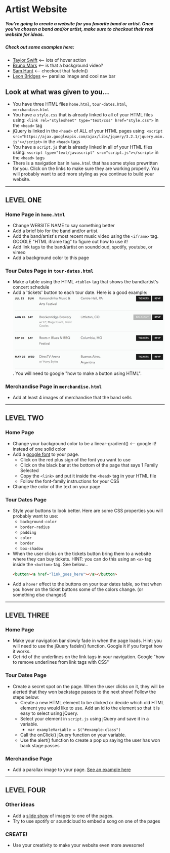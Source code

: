 # Artist Website

##### You're going to create a website for you favorite band or artist. Once you've chosen a band and/or artist, make sure to checkout their real website for ideas.

##### Check out some examples here:
* [Taylor Swift](https://taylorswift.com/) <-- lots of hover action
* [Bruno Mars](http://www.brunomars.com/) <-- is that a background video?
* [Sam Hunt](http://www.samhunt.com/) <-- checkout that fadeIn()
* [Leon Bridges](http://leonbridges.com/) <-- parallax image and cool nav bar

## Look at what was given to you...
* You have three HTML files `home.html`, `tour-dates.html`, `merchandise.html`
* You have a `style.css` that is already linked to all of your HTML files using: `<link rel="stylesheet" type="text/css" href="style.css">` in the `<head>` tag
* jQuery is linked in the `<head>` of ALL of your HTML pages using: `<script src="https://ajax.googleapis.com/ajax/libs/jquery/3.2.1/jquery.min.js"></script>` in the `<head>` tags
* You have a `script.js` that is already linked in all of your HTML files using: `<script type="text/javascript" src="script.js"></script>` in the `<head>` tags
* There is a navigation bar in `home.html` that has some styles prewritten for you. Click on the links to make sure they are working properly. You will probably want to add more styling as you continue to build your website.

______________________________________________________________________________
## LEVEL ONE

### Home Page in `home.html`
* Change WEBSITE NAME to say something better
* Add a brief bio for the band and/or artist.
* Add the band/artist's most recent music video using the `<iframe>` tag. GOOGLE "HTML iframe tag" to figure out how to use it!
* Add link tags to the band/artist on soundcloud, spotify, youtube, or vimeo
* Add a background color to this page

### Tour Dates Page in `tour-dates.html`
* Make a table using the HTML `<table>` tag that shows the band/artist's concert schedule
* Add a 'tickets' button to each tour date. Here is a good example: 
![tour-dates example](images/example-tour-dates.png). You will need to google "how to make a button using HTML".


### Merchandise Page in `merchandise.html`
* Add at least 4 images of merchandise that the band sells

______________________________________________________________________________
## LEVEL TWO

### Home Page
* Change your background color to be a linear-gradient() <-- google it! instead of one solid color
* Add a [google font](https://fonts.google.com/) to your page.
  * Click on the red plus sign of the font you want to use
  * Click on the black bar at the bottom of the page that says 1 Family Selected
  * Copy the `<link>` and put it inside the `<head>` tag in your HTML file
  * Follow the font-family instructions for your CSS
* Change the color of the text on your page


### Tour Dates Page
* Style your buttons to look better. Here are some CSS properties you will probably want to use:
  * `background-color`
  * `border-radius`
  * `padding`
  * `color`
  * `border`
  * `box-shadow`
* When the user clicks on the tickets button bring them to a website where they can buy tickets. HINT: you can do this using an `<a>` tag inside the `<button>` tag. See below...
  ``` HTML
  <button><a href="link_goes_here"></a></button>
  ```
* Add a `hover` effect to the buttons on your tour dates table, so that when you hover on the ticket buttons some of the colors change. (or something else changes!)

______________________________________________________________________________
## LEVEL THREE

### Home Page
* Make your navigation bar slowly fade in when the page loads. Hint: you will need to use the jQuery fadeIn() function. Google it if you forget how it works.
* Get rid of the underlines on the link tags in your navigation. Google "how to remove underlines from link tags with CSS"

### Tour Dates Page
* Create a secret spot on the page. When the user clicks on it, they will be alerted that they won backstage passes to the next show! Follow the steps below:
  * Create a new HTML element to be clicked or decide which old HTML element you would like to use. Add an id to the element so that it is easy to select using jQuery.
  * Select your element in `script.js` using jQuery and save it in a variable.
    * ``` var exampleVariable = $("#example-class") ```
  * Call the onClick() jQuery function on your variable. 
  * Use the alert() function to create a pop up saying the user has won back stage passes 

### Merchandise Page
* Add a parallax image to your page. [See an example here](https://www.w3schools.com/howto/howto_css_parallax.asp)
______________________________________________________________________________
## LEVEL FOUR
### Other ideas
* Add a [slide show](https://www.w3schools.com/howto/howto_js_slideshow.asp) of images to one of the pages.
* Try to use spotify or soundcloud to embed a song on one of the pages

### CREATE!
* Use your creativity to make your website even more awesome!
